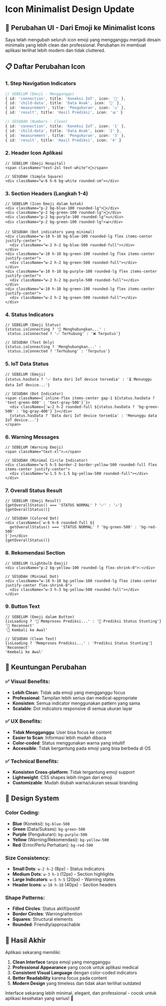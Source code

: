 # Icon Minimalist Design Update

## 🎨 **Perubahan UI - Dari Emoji ke Minimalist Icons**

Saya telah mengubah seluruh icon emoji yang mengganggu menjadi desain minimalis yang lebih clean dan professional. Perubahan ini membuat aplikasi terlihat lebih modern dan tidak cluttered.

## 📋 **Daftar Perubahan Icon**

### **1. Step Navigation Indicators**
```typescript
// SEBELUM (Emoji - Mengganggu)
{ id: 'connection', title: 'Koneksi IoT', icon: '📶' },
{ id: 'child-data', title: 'Data Anak', icon: '👶' },
{ id: 'measurement', title: 'Pengukuran', icon: '⚖️' },
{ id: 'result', title: 'Hasil Prediksi', icon: '📊' }

// SESUDAH (Numbers - Clean)
{ id: 'connection', title: 'Koneksi IoT', icon: '1' },
{ id: 'child-data', title: 'Data Anak', icon: '2' },
{ id: 'measurement', title: 'Pengukuran', icon: '3' },
{ id: 'result', title: 'Hasil Prediksi', icon: '4' }
```

### **2. Header Icon Aplikasi**
```tsx
// SEBELUM (Emoji Hospital)
<span className="text-2xl text-white">🏥</span>

// SESUDAH (Simple Square)
<div className="w-6 h-6 bg-white rounded-sm"></div>
```

### **3. Section Headers (Langkah 1-4)**
```tsx
// SEBELUM (Icon Emoji dalam kotak)
<div className="p-2 bg-blue-100 rounded-lg">📶</div>
<div className="p-2 bg-green-100 rounded-lg">👶</div>
<div className="p-2 bg-purple-100 rounded-lg">⚖️</div>
<div className="p-2 bg-green-100 rounded-lg">📊</div>

// SESUDAH (Dot indicators yang minimal)
<div className="w-10 h-10 bg-blue-100 rounded-lg flex items-center justify-center">
  <div className="w-2 h-2 bg-blue-500 rounded-full"></div>
</div>
<div className="w-10 h-10 bg-green-100 rounded-lg flex items-center justify-center">
  <div className="w-2 h-2 bg-green-500 rounded-full"></div>
</div>
<div className="w-10 h-10 bg-purple-100 rounded-lg flex items-center justify-center">
  <div className="w-2 h-2 bg-purple-500 rounded-full"></div>
</div>
<div className="w-10 h-10 bg-green-100 rounded-lg flex items-center justify-center">
  <div className="w-2 h-2 bg-green-500 rounded-full"></div>
</div>
```

### **4. Status Indicators**
```tsx
// SEBELUM (Emoji Status)
{status.isConnecting ? '🔄 Menghubungkan...' : 
 status.isConnected ? '✅ Terhubung' : '❌ Terputus'}

// SESUDAH (Text Only)
{status.isConnecting ? 'Menghubungkan...' : 
 status.isConnected ? 'Terhubung' : 'Terputus'}
```

### **5. IoT Data Status**
```tsx
// SEBELUM (Emoji)
{status.hasData ? '✅ Data dari IoT device tersedia' : '⏳ Menunggu data IoT device...'}

// SESUDAH (Dot Indicator)
<span className={`inline-flex items-center gap-1 ${status.hasData ? 'text-green-600' : 'text-gray-500'}`}>
  <div className={`w-2 h-2 rounded-full ${status.hasData ? 'bg-green-500' : 'bg-gray-400'}`}></div>
  {status.hasData ? 'Data dari IoT device tersedia' : 'Menunggu data IoT device...'}
</span>
```

### **6. Warning Messages**
```tsx
// SEBELUM (Warning Emoji)
<span className="text-xl">⚠️</span>

// SESUDAH (Minimal Circle Indicator)
<div className="w-5 h-5 border-2 border-yellow-500 rounded-full flex items-center justify-center">
  <div className="w-1.5 h-1.5 bg-yellow-500 rounded-full"></div>
</div>
```

### **7. Overall Status Result**
```tsx
// SEBELUM (Emoji Result)
{getOverallStatus() === 'STATUS NORMAL' ? '✅' : '⚠️'} {getOverallStatus()}

// SESUDAH (Colored Dot)
<div className={`w-6 h-6 rounded-full ${
  getOverallStatus() === 'STATUS NORMAL' ? 'bg-green-500' : 'bg-red-500'
}`}></div>
{getOverallStatus()}
```

### **8. Rekomendasi Section**
```tsx
// SEBELUM (Lightbulb Emoji)
<div className="p-2 bg-yellow-100 rounded-lg flex-shrink-0">💡</div>

// SESUDAH (Minimal Dot)
<div className="w-10 h-10 bg-yellow-100 rounded-lg flex items-center justify-center flex-shrink-0">
  <div className="w-3 h-3 bg-yellow-500 rounded-full"></div>
</div>
```

### **9. Button Text**
```tsx
// SEBELUM (Emoji dalam Button)
{isLoading ? '🔄 Memproses Prediksi...' : '🔮 Prediksi Status Stunting'}
'🔄 Reconnect'
'🔄 Kembali ke Awal'

// SESUDAH (Clean Text)
{isLoading ? 'Memproses Prediksi...' : 'Prediksi Status Stunting'}
'Reconnect'
'Kembali ke Awal'
```

## 🎯 **Keuntungan Perubahan**

### **✅ Visual Benefits:**
- **Lebih Clean**: Tidak ada emoji yang mengganggu focus
- **Professional**: Tampilan lebih serius dan medical-appropriate
- **Konsisten**: Semua indicator menggunakan pattern yang sama
- **Scalable**: Dot indicators responsive di semua ukuran layar

### **✅ UX Benefits:**
- **Tidak Mengganggu**: User bisa focus ke content
- **Easier to Scan**: Informasi lebih mudah dibaca
- **Color-coded**: Status menggunakan warna yang intuitif
- **Accessible**: Tidak bergantung pada emoji yang bisa berbeda di OS

### **✅ Technical Benefits:**
- **Konsisten Cross-platform**: Tidak tergantung emoji support
- **Lightweight**: CSS shapes lebih ringan dari emoji
- **Customizable**: Mudah diubah warna/ukuran sesuai branding

## 🎨 **Design System**

### **Color Coding:**
- **Blue** (Koneksi): `bg-blue-500`
- **Green** (Data/Sukses): `bg-green-500`  
- **Purple** (Pengukuran): `bg-purple-500`
- **Yellow** (Warning/Rekomendasi): `bg-yellow-500`
- **Red** (Error/Perlu Perhatian): `bg-red-500`

### **Size Consistency:**
- **Small Dots**: `w-2 h-2` (8px) - Status indicators
- **Medium Dots**: `w-3 h-3` (12px) - Section highlights
- **Large Indicators**: `w-5 h-5` (20px) - Warning states
- **Header Icons**: `w-10 h-10` (40px) - Section headers

### **Shape Patterns:**
- **Filled Circles**: Status aktif/positif
- **Border Circles**: Warning/attention
- **Squares**: Structural elements
- **Rounded**: Friendly/approachable

## 🚀 **Hasil Akhir**

Aplikasi sekarang memiliki:
1. **Clean Interface** tanpa emoji yang mengganggu
2. **Professional Appearance** yang cocok untuk aplikasi medical
3. **Consistent Visual Language** dengan color-coded indicators
4. **Better Readability** karena focus pada content
5. **Modern Design** yang timeless dan tidak akan terlihat outdated

Interface sekarang lebih minimal, elegant, dan professional - cocok untuk aplikasi kesehatan yang serius! 🎉
